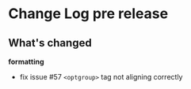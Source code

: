 # Change Log pre release

## What's changed

**formatting**

- fix issue #57 `<optgroup>` tag not aligning correctly